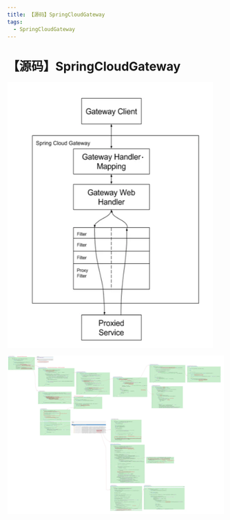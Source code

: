 ```yaml
---
title: 【源码】SpringCloudGateway
tags:
  - SpringCloudGateway
---
```

# 【源码】SpringCloudGateway
![](./assets/SpringCloudGateway/整体架构.png)  

![](./assets/SpringCloudGateway/SpringCloudGateway.png)  

